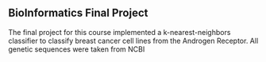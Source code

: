 BioInformatics Final Project
----------------------------

The final project for this course implemented a k-nearest-neighbors classifier to classify breast cancer cell lines from the Androgen Receptor. All genetic sequences were taken from NCBI
